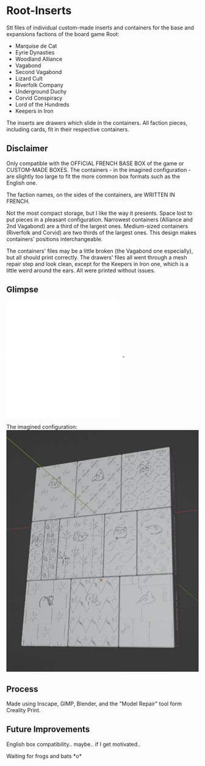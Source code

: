 # Root-Inserts

Stl files of individual custom-made inserts and containers for the base and expansions factions of the board game Root:
- Marquise de Cat
- Eyrie Dynasties
- Woodland Alliance
- Vagabond
- Second Vagabond
- Lizard Cult
- Riverfolk Company
- Underground Duchy
- Corvid Conspiracy
- Lord of the Hundreds
- Keepers in Iron

The inserts are drawers which slide in the containers. All faction pieces, including cards, fit in their respective containers.

## Disclaimer

Only compatible with the OFFICIAL FRENCH BASE BOX of the game or CUSTOM-MADE BOXES. The containers - in the imagined configuration - are slightly too large to fit the more common box formats such as the English one.

The faction names, on the sides of the containers, are WRITTEN IN FRENCH.

Not the most compact storage, but I like the way it presents. Space lost to put pieces in a pleasant configuration. Narrowest containers (Alliance and 2nd Vagabond) are a third of the largest ones. Medium-sized containers (Riverfolk and Corvid) are two thirds of the largest ones. This design makes containers' positions interchangeable.

The containers' files may be a little broken (the Vagabond one especially), but all should print correctly.
The drawers' files all went through a mesh repair step and look clean, except for the Keepers in Iron one, which is a little weird around the ears. All were printed without issues.

 ## Glimpse
 
![Example of container](Stl/Containers/container-Marquise_de_Cat.stl) - ![Example of drawer](Stl/Drawers/drawer-Marquise_de_Cat.stl)

The imagined configuration:
![Bent right block](Presentation/All_containers_packed_as_intended.png)


## Process

Made using Inscape, GIMP, Blender, and the "Model Repair" tool form Creality Print.

## Future Improvements

English box compatibility.. maybe.. if I get motivated..

Waiting for frogs and bats \*o*
